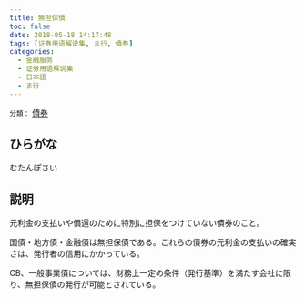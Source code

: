 ```yaml
---
title: 無担保債
toc: false
date: 2018-05-18 14:17:48
tags: [证券用语解说集, ま行, 債券]
categories:
  - 金融服务
  - 证券用语解说集
  - 日本語
  - ま行
---
```


`分類：` [債券](/tags/債券/)

## ひらがな

むたんぽさい

## 説明

元利金の支払いや償還のために特別に担保をつけていない債券のこと。

国債・地方債・金融債は無担保債である。これらの債券の元利金の支払いの確実さは、発行者の信用にかかっている。

CB、一般事業債については、財務上一定の条件（発行基準）を満たす会社に限り、無担保債の発行が可能とされている。
